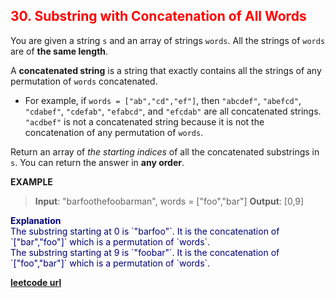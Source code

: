 <h2 style="color:#F00;">30. Substring with Concatenation of All Words</h2>

You are given a string `s` and an array of strings `words`. All the strings of `words` are of **the same length**.

A **concatenated string** is a string that exactly contains all the strings of any permutation of `words` concatenated.

-   For example, if `words = ["ab","cd","ef"]`, then `"abcdef"`, `"abefcd"`, `"cdabef"`, `"cdefab"`, `"efabcd"`, and `"efcdab"` are all concatenated strings. `"acdbef"` is not a concatenated string because it is not the concatenation of any permutation of `words`.

Return an array of _the starting indices_ of all the concatenated substrings in `s`. You can return the answer in **any order**.

**EXAMPLE**
>**Input**: "barfoothefoobarman", words = ["foo","bar"]
**Output**: [0,9]

<p style="color:#007;">
<b>Explanation</b><br>
The substring starting at 0 is `"barfoo"`. It is the concatenation of `["bar","foo"]` which is a permutation of `words`.  <br>
The substring starting at 9 is `"foobar"`. It is the concatenation of `["foo","bar"]` which is a permutation of `words`.
</p>


**[leetcode url](https://leetcode.com/problems/substring-with-concatenation-of-all-words/description)**